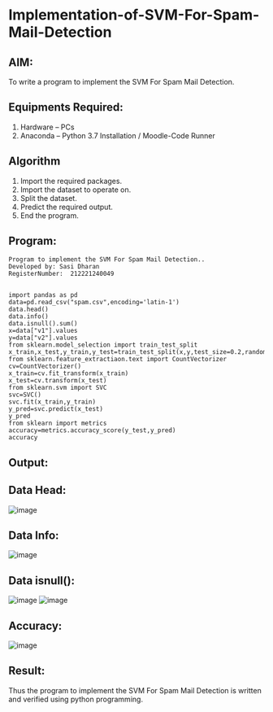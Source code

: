 # Implementation-of-SVM-For-Spam-Mail-Detection

## AIM:
To write a program to implement the SVM For Spam Mail Detection.

## Equipments Required:
1. Hardware – PCs
2. Anaconda – Python 3.7 Installation / Moodle-Code Runner

## Algorithm
1. Import the required packages.
2. Import the dataset to operate on.
3. Split the dataset.
4. Predict the required output.
5. End the program.


## Program:
```
Program to implement the SVM For Spam Mail Detection..
Developed by: Sasi Dharan
RegisterNumber:  212221240049


import pandas as pd
data=pd.read_csv("spam.csv",encoding='latin-1')
data.head()
data.info()
data.isnull().sum()
x=data["v1"].values
y=data["v2"].values
from sklearn.model_selection import train_test_split
x_train,x_test,y_train,y_test=train_test_split(x,y,test_size=0.2,random_state=0)
from sklearn.feature_extractiaon.text import CountVectorizer
cv=CountVectorizer()
x_train=cv.fit_transform(x_train)
x_test=cv.transform(x_test)
from sklearn.svm import SVC
svc=SVC()
svc.fit(x_train,y_train)
y_pred=svc.predict(x_test)
y_pred
from sklearn import metrics
accuracy=metrics.accuracy_score(y_test,y_pred)
accuracy
```

## Output:
## Data Head:
![image](https://user-images.githubusercontent.com/94154712/175121954-62195d16-a5c2-410e-a010-2dab7d1cdcb6.png)
## Data Info:
![image](https://user-images.githubusercontent.com/94154712/175122020-7f634b74-40ac-4032-b779-7fb398574d73.png)
## Data isnull():
![image](https://user-images.githubusercontent.com/94154712/175122099-c59b722a-d53c-4ef2-ba5e-ff5a6c695d96.png)
![image](https://user-images.githubusercontent.com/94154712/175122168-0e0b076a-3f7c-48be-8d3b-a7eb5e7d332f.png)
## Accuracy:
![image](https://user-images.githubusercontent.com/94154712/175122244-0dd10d21-b76c-4f9e-89da-df7bd925e255.png)




## Result:
Thus the program to implement the SVM For Spam Mail Detection is written and verified using python programming.
